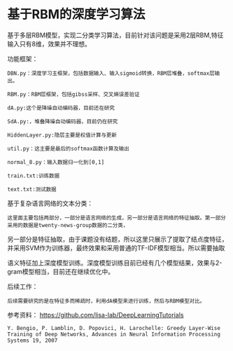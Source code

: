 基于RBM的深度学习算法
========

基于多层RBM模型，实现二分类学习算法，目前针对该问题是采用2层RBM,特征输入只有8维，效果并不理想。



功能框架：

	DBN.py：深度学习主框架，包括数据输入、输入sigmoid转换，RBM层堆叠，softmax层输出。

	RBM.py：RBM层框架，包括gibss采样、交叉熵误差验证
	
	dA.py:这个是降噪自动编码器，目前还在研究
	
	SdA.py:，堆叠降噪自动编码器，目前仍在研究
	
	HiddenLayer.py:隐层主要是权值计算与更新
	
	util.py：这主要是最后的softmax函数计算及输出
	
	normal_8.py：输入数据归一化到[0,1]
	
	train.txt:训练数据
	
	text.txt:测试数据
	

基于复杂语言网络的文本分类：
	
	这里面主要包括两部分，一部分是语言网络的生成，另一部分是语言网络的特征抽取。第一部分采用的数据是twenty-news-group数据的二分类，

另一部分是特征抽取，由于课题没有结题，所以这里只展示了提取了结点度特征，并采用SVM作为训练器，最终效果和采用普通的TF-IDF模型相当。所以需要抽取

语义特征加上深度模型训练。深度模型训练目前已经有几个模型结果，效果与2-gram模型相当，目前还在继续优化中。
	
后续工作：
	
	后续需要研究的是在特征多而稀疏时，利用dA模型来进行训练，然后与RBM模型对比。
	

参考资料：
	https://github.com/lisa-lab/DeepLearningTutorials
	
	Y. Bengio, P. Lamblin, D. Popovici, H. Larochelle: Greedy Layer-Wise Training of Deep Networks, Advances in Neural Information Processing Systems 19, 2007